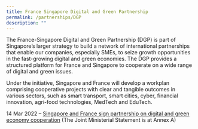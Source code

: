 ```yaml
---
title: France Singapore Digital and Green Partnership
permalink: /partnerships/DGP
description: ""
---
```

The France-Singapore Digital and Green Partnership (DGP) is part of Singapore’s larger strategy to build a network of international partnerships that enable our companies, especially SMEs, to seize growth opportunities in the fast-growing digital and green economies. The DGP provides a structured platform for France and Singapore to cooperate on a wide range of digital and green issues.

Under the initiative, Singapore and France will develop a workplan comprising cooperative projects with clear and tangible outcomes in various sectors, such as smart transport, smart cities, cyber, financial innovation, agri-food technologies, MedTech and EduTech.

14 Mar 2022 – [Singapore and France sign partnership on digital and green economy cooperation](https://www.mti.gov.sg/Newsroom/Press-Releases/2022/03/Singapore-and-France-sign-partnership-on-Digital-and-Green-Economy-Cooperation) (The Joint Ministerial Statement is at Annex A)